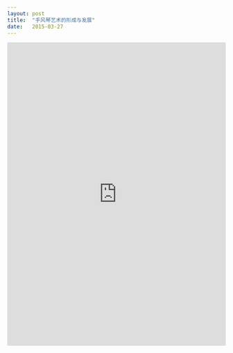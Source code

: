 ```yaml
---
layout: post
title:  "手风琴艺术的形成与发展"
date:   2015-03-27
---
```



<iframe src="http://docs.google.com/gview?url=https://github.com/pku-accordion/pku-accordion.github.io/raw/f2cbcdc4503598a99691f29a7958a4ea0fa58746/assets/files/手风琴艺术的形成与发展.pdf&embedded=true" style="width:100%; height:700px;" frameborder="0"></iframe>
